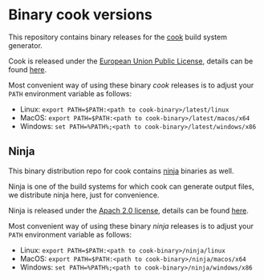 Binary cook versions
====================

This repository contains binary releases for the [cook](https://github.com/decode-it/cook) build system generator.

Cook is released under the [European Union Public License](https://joinup.ec.europa.eu/community/eupl/og_page/eupl), details can be found [here](https://github.com/decode-it/cook/blob/master/license.txt).

Most convenient way of using these binary _cook_ releases is to adjust your `PATH` environment variable as follows:

* Linux: `export PATH=$PATH:<path to cook-binary>/latest/linux`
* MacOS: `export PATH=$PATH:<path to cook-binary>/latest/macos/x64`
* Windows: `set PATH=%PATH%;<path to cook-binary>/latest/windows/x86`

## Ninja

This binary distribution repo for cook contains [ninja](https://github.com/ninja-build/ninja/releases) binaries as well.

Ninja is one of the build systems for which cook can generate output files, we distribute ninja here, just for convenience.

Ninja is released under the [Apach 2.0 license](https://www.apache.org/licenses/LICENSE-2.0), details can be found [here](https://github.com/ninja-build/ninja).

Most convenient way of using these binary _ninja_ releases is to adjust your `PATH` environment variable as follows:

* Linux: `export PATH=$PATH:<path to cook-binary>/ninja/linux`
* MacOS: `export PATH=$PATH:<path to cook-binary>/ninja/macos/x64`
* Windows: `set PATH=%PATH%;<path to cook-binary>/ninja/windows/x86`
